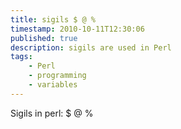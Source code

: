 ```yaml
---
title: sigils $ @ %
timestamp: 2010-10-11T12:30:06
published: true
description: sigils are used in Perl
tags:
    - Perl
    - programming
    - variables
---
```


Sigils in perl: $ @ %
